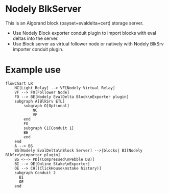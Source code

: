 # Nodely BlkServer

This is an Algorand block (payset+evaldelta+cert) storage server. 

* Use Nodely Block exporter conduit plugin to import blocks with eval deltas into the server.
* Use Block server as virtual follower node or natively with Nodely BlkSrv importer conduit plugin.


# Example use 

```mermaid
flowchart LR
    NC[Light Relay] --> VF[Nodely Virtual Relay] 
    VF --> FO[Follower Node] 
    FO --> BE[Nodely EvalDelta Block\nExporter plugin]
    subgraph A[BlkSrv ETL]
        subgraph O[Optional]
            NC
            VF
        end
        FO
        subgraph C1[Conduit 1]
        BE
        end
    end
    A --> BS
    BS[Nodely EvalDelta\nBlock Server] -->|blocks| BI[Nodely BlkSrv\nimporter plugin] 
    BS <--> PD[(Compressed\nPebble DB)]
    BI --> OE[Online Stake\nExporter]
    OE --> CH[(ClickHouse\nstake history)] 
    subgraph Conduit 2
      BI
      OE
    end
```
